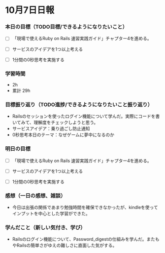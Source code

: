 # 10月7日日報

### **本日の目標（TODO目標/できるようになりたいこと）**
* [ ] 「現場で使えるRuby on Rails 速習実践ガイド」チャプター4を進める。
* [ ] サービスのアイデアを1つ以上考える
* [ ] 1分間の0秒思考を実施する


### **学習時間**
* 2h
* 累計 29h

### **目標振り返り（TODO進捗/できるようになりたいこと振り返り）**
* Railsのセッションを使ったログイン機能について学んだ。実際にコードを書いてみて、理解度をチェックしようと思う。
* サービスアイデア：乗り過ごし防止通知
* 0秒思考本日のテーマ：なぜゲームに夢中になるのか

### **明日の目標**
* [ ] 「現場で使えるRuby on Rails 速習実践ガイド」チャプター4を進める。
* [ ] サービスのアイデアを1つ以上考える
* [ ] 1分間の0秒思考を実施する


### **感想（一日の感想、雑談）**
* 今日は出張の関係であまり勉強時間を確保できなかったが、kindleを使ってインプットを中心とした学習ができた。

### **学んだこと（新しい気付き、学び）**
* Railsのログイン機能について、Password_digestの仕組みを学んだ。またもやRailsの簡単さがゆえの難しさに直面した気がする。